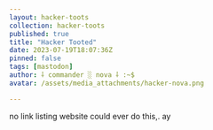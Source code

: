 ```yaml
---
layout: hacker-toots
collection: hacker-toots
published: true
title: "Hacker Tooted"
date: 2023-07-19T18:07:36Z
pinned: false
tags: [mastodon]
author: ⸸ commander ░ nova ⸸ :~$
avatar: /assets/media_attachments/hacker-nova.png

---
```


<p>no link listing website could ever do this,. ay</p>


